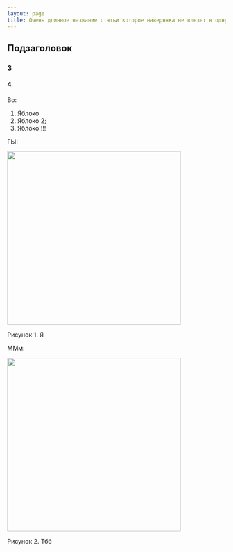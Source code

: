 ```yaml
---
layout: page
title: Очень длинное название статьи которое наверняка не влезет в одну строчку, особенно если добавить притаточное с запятой. Сварите мне чай
---
```

<!-- Название -->

## Подзаголовок
### 3

#### 4

Во:

1) Яблоко  
2) Яблоко 2;  
3) Яблоко!!!!  

ГЫ: 

<p>
    <img class="pimg" src="../../images/ru/2.jpg" width=400>
    <p class="pdesc">Рисунок 1. Я</p>
</p>

ММм:

<p>
    <img class="pimg" src="../../images/ru/2.jpg" width=400>
    <p class="pdesc">Рисунок 2. Тбб</p>
</p>